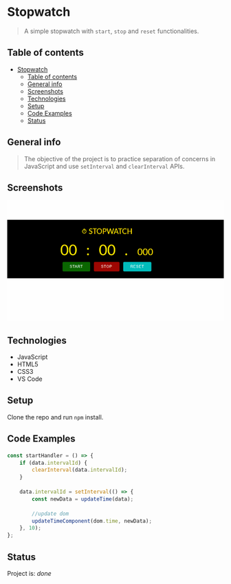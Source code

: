 # Stopwatch

> A simple stopwatch with `start`, `stop` and `reset` functionalities.

## Table of contents

- [Stopwatch](#stopwatch)
  - [Table of contents](#table-of-contents)
  - [General info](#general-info)
  - [Screenshots](#screenshots)
  - [Technologies](#technologies)
  - [Setup](#setup)
  - [Code Examples](#code-examples)
  - [Status](#status)

## General info

> The objective of the project is to practice separation of concerns in
> JavaScript and use `setInterval` and `clearInterval` APIs.

## Screenshots

![Example screenshot](./assets/screenshot.png)

## Technologies

- JavaScript
- HTML5
- CSS3
- VS Code

## Setup

Clone the repo and run `npm` install.

## Code Examples

```js
const startHandler = () => {
	if (data.intervalId) {
		clearInterval(data.intervalId);
	}

	data.intervalId = setInterval(() => {
		const newData = updateTime(data);

		//update dom
		updateTimeComponent(dom.time, newData);
	}, 10);
};
```

## Status

Project is: _done_
